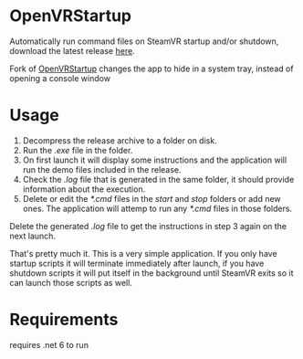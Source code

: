 # OpenVRStartup
Automatically run command files on SteamVR startup and/or shutdown, download the latest release [here](https://github.com/fayer3/VrRunStartStop/releases).

Fork of [OpenVRStartup](https://github.com/BOLL7708/OpenVRStartup)
changes the app to hide in a system tray, instead of opening a console window

# Usage
1. Decompress the release archive to a folder on disk.
2. Run the _.exe_ file in the folder.
3. On first launch it will display some instructions and the application will run the demo files included in the release.
4. Check the _.log_ file that is generated in the same folder, it should provide information about the execution.
5. Delete or edit the _*.cmd_ files in the _start_ and _stop_ folders or add new ones. The application will attemp to run any _*.cmd_ files in those folders.

Delete the generated _.log_ file to get the instructions in step 3 again on the next launch.

That's pretty much it. This is a very simple application. If you only have startup scripts it will terminate immediately after launch, if you have shutdown scripts it will put itself in the background until SteamVR exits so it can launch those scripts as well.

# Requirements
requires .net 6 to run